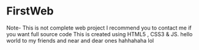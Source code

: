 # FirstWeb

Note- This is not complete web project
I recommend you to contact me if you want full source code
This is created using HTML5 , CSS3 & JS.
hello world to my friends and near and dear ones
hahhahaha lol
